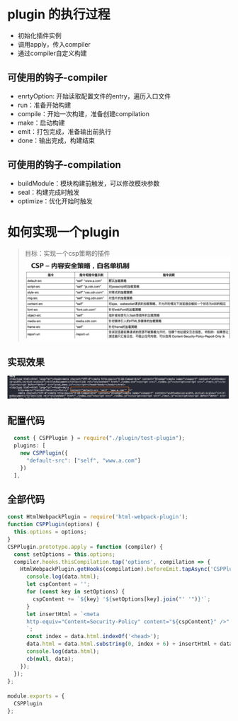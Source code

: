 # plugin 的执行过程

- 初始化插件实例
- 调用apply，传入compiler
- 通过compiler自定义构建

## 可使用的钩子-compiler

- enrtyOption: 开始读取配置文件的entry，遍历入口文件
- run：准备开始构建
- compile：开始一次构建，准备创建compilation
- make：启动构建
- emit：打包完成，准备输出前执行
- done：输出完成，构建结束

## 可使用的钩子-compilation

- buildModule：模块构建前触发，可以修改模块参数
- seal：构建完成时触发
- optimize：优化开始时触发

# 如何实现一个plugin

> 目标：实现一个csp策略的插件
> <img src="/docs/webpack/img/plugin/1.png" style="width: 500px" />

## 实现效果

<img src="/docs/webpack/img/plugin/2.png" style="width: 500px" />

## 配置代码

```js
  const { CSPPlugin } = require("./plugin/test-plugin");
  plugins: [
    new CSPPlugin({
      "default-src": ["self", "www.a.com"]
    })
  ],
```

## 全部代码

```js
const HtmlWebpackPlugin = require('html-webpack-plugin');
function CSPPlugin(options) {
  this.options = options;
}
CSPPlugin.prototype.apply = function (compiler) {
  const setOptions = this.options;
  compiler.hooks.thisCompilation.tap('options', compilation => {
    HtmlWebpackPlugin.getHooks(compilation).beforeEmit.tapAsync('CSPPlugin', (data, cb) => {
      console.log(data.html);
      let cspContent = '';
      for (const key in setOptions) {
        cspContent += `${key} '${setOptions[key].join("' '")}'`;
      }
      let insertHtml = `<meta 
      http-equiv="Content=Security-Policy" content="${cspContent}" />"
      `;
      const index = data.html.indexOf('<head>');
      data.html = data.html.substring(0, index + 6) + insertHtml + data.html.substring(index + 6);
      console.log(data.html);
      cb(null, data);
    });
  });
};

module.exports = {
  CSPPlugin
};
```

<!--  -->
